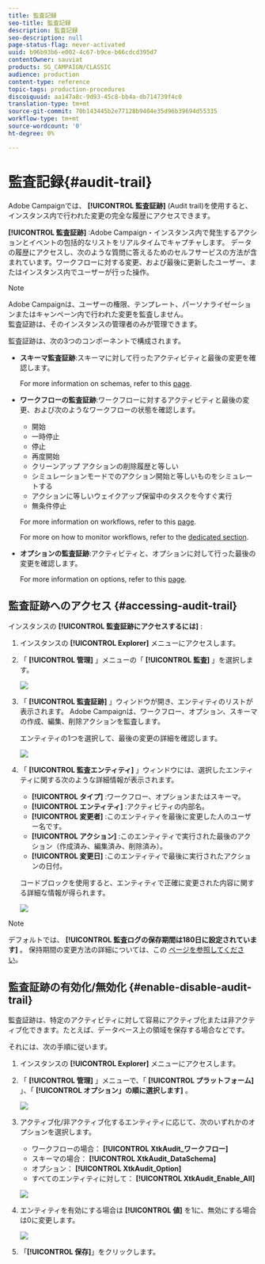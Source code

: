 ```yaml
---
title: 監査記録
seo-title: 監査記録
description: 監査記録
seo-description: null
page-status-flag: never-activated
uuid: b96b93b6-e002-4c67-b9ce-b66cdcd395d7
contentOwner: sauviat
products: SG_CAMPAIGN/CLASSIC
audience: production
content-type: reference
topic-tags: production-procedures
discoiquuid: aa147a8c-9d93-45c8-bb4a-db714739f4c0
translation-type: tm+mt
source-git-commit: 70b143445b2e77128b9404e35d96b39694d55335
workflow-type: tm+mt
source-wordcount: '0'
ht-degree: 0%

---
```



# 監査記録{#audit-trail}

Adobe Campaignでは、 **[!UICONTROL 監査証跡]** (Audit trail)を使用すると、インスタンス内で行われた変更の完全な履歴にアクセスできます。

**[!UICONTROL 監査証跡]** :Adobe Campaign・インスタンス内で発生するアクションとイベントの包括的なリストをリアルタイムでキャプチャします。 データの履歴にアクセスし、次のような質問に答えるためのセルフサービスの方法が含まれています。ワークフローに対する変更、および最後に更新したユーザー、またはインスタンス内でユーザーが行った操作。

>[!NOTE]
>
>Adobe Campaignは、ユーザーの権限、テンプレート、パーソナライゼーションまたはキャンペーン内で行われた変更を監査しません。\
>監査証跡は、そのインスタンスの管理者のみが管理できます。

監査証跡は、次の3つのコンポーネントで構成されます。

* **スキーマ監査証跡**:スキーマに対して行ったアクティビティと最後の変更を確認します。

   For more information on schemas, refer to this [page](../../configuration/using/data-schemas.md).

* **ワークフローの監査証跡**:ワークフローに対するアクティビティと最後の変更、および次のようなワークフローの状態を確認します。

   * 開始
   * 一時停止
   * 停止
   * 再度開始
   * クリーンアップ アクションの削除履歴と等しい
   * シミュレーションモードでのアクション開始と等しいものをシミュレートする
   * アクションに等しいウェイクアップ保留中のタスクを今すぐ実行
   * 無条件停止

   For more information on workflows, refer to this [page](../../workflow/using/about-workflows.md).

   For more on how to monitor workflows, refer to the [dedicated section](../../workflow/using/monitoring-workflow-execution.md).

* **オプションの監査証跡**:アクティビティと、オプションに対して行った最後の変更を確認します。

   For more information on options, refer to this [page](../../installation/using/configuring-campaign-options.md).

## 監査証跡へのアクセス {#accessing-audit-trail}

インスタンスの **[!UICONTROL 監査証跡にアクセスするには]** :

1. インスタンスの **[!UICONTROL Explorer]** メニューにアクセスします。
1. 「 **[!UICONTROL 管理]** 」メニューの「 **[!UICONTROL 監査]** 」を選択します。

   ![](assets/audit_trail_1.png)

1. 「 **[!UICONTROL 監査証跡]** 」ウィンドウが開き、エンティティのリストが表示されます。 Adobe Campaignは、ワークフロー、オプション、スキーマの作成、編集、削除アクションを監査します。

   エンティティの1つを選択して、最後の変更の詳細を確認します。

   ![](assets/audit_trail_2.png)

1. 「 **[!UICONTROL 監査エンティティ]** 」ウィンドウには、選択したエンティティに関する次のような詳細情報が表示されます。

   * **[!UICONTROL タイプ]** :ワークフロー、オプションまたはスキーマ。
   * **[!UICONTROL エンティティ]** :アクティビティの内部名。
   * **[!UICONTROL 変更者]** :このエンティティを最後に変更した人のユーザー名です。
   * **[!UICONTROL アクション]** :このエンティティで実行された最後のアクション（作成済み、編集済み、削除済み）。
   * **[!UICONTROL 変更日]** :このエンティティで最後に実行されたアクションの日付。

   コードブロックを使用すると、エンティティで正確に変更された内容に関する詳細な情報が得られます。

   ![](assets/audit_trail_3.png)

>[!NOTE]
>
>デフォルトでは、 **[!UICONTROL 監査ログの保存期間は180日に設定されています]** 。 保持期間の変更方法の詳細については、この [ページを参照してください](../../production/using/database-cleanup-workflow.md#deployment-wizard)。

## 監査証跡の有効化/無効化 {#enable-disable-audit-trail}

監査証跡は、特定のアクティビティに対して容易にアクティブ化または非アクティブ化できます。たとえば、データベース上の領域を保存する場合などです。

それには、次の手順に従います。

1. インスタンスの **[!UICONTROL Explorer]** メニューにアクセスします。
1. 「 **[!UICONTROL 管理]** 」メニューで、「 **[!UICONTROL プラットフォーム]** 」、「 **[!UICONTROL オプション」の順に選択します]** 。

   ![](assets/audit_trail_4.png)

1. アクティブ化/非アクティブ化するエンティティに応じて、次のいずれかのオプションを選択します。

   * ワークフローの場合： **[!UICONTROL XtkAudit_ワークフロー]**
   * スキーマの場合： **[!UICONTROL XtkAudit_DataSchema]**
   * オプション： **[!UICONTROL XtkAudit_Option]**
   * すべてのエンティティに対して： **[!UICONTROL XtkAudit_Enable_All]**

   ![](assets/audit_trail_5.png)

1. エンティティを有効にする場合は **[!UICONTROL 値]** を1に、無効にする場合は0に変更します。

   ![](assets/audit_trail_6.png)

1. 「**[!UICONTROL 保存]**」をクリックします。

